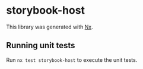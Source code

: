 # storybook-host

This library was generated with [Nx](https://nx.dev).

## Running unit tests

Run `nx test storybook-host` to execute the unit tests.
